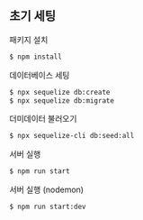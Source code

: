 ## 초기 세팅

패키지 설치<br>

```bash
$ npm install
```

데이터베이스 세팅<br>

```bash
$ npx sequelize db:create
$ npx sequelize db:migrate

```

더미데이터 불러오기<br>

```bash
$ npx sequelize-cli db:seed:all
```

서버 실행<br>

```bash
$ npm run start
```

서버 실행 (nodemon)<br>

```bash
$ npm run start:dev
```
